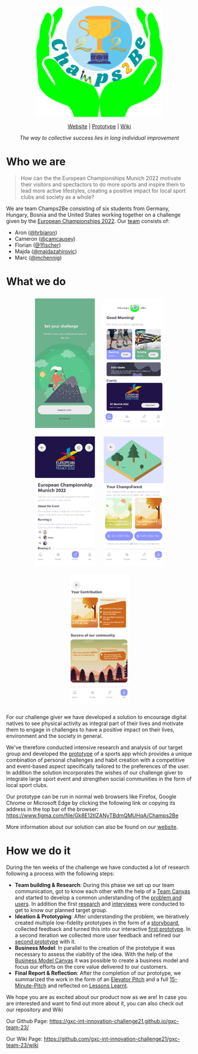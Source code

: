 <p align="center">
  <a href="https://gxc-int-innovation-challenge21.github.io/gxc-team-23/">
    <img src="https://github.com/gxc-int-innovation-challenge21/gxc-team-23/blob/72470f584390af980a085272c925e9d5d1933652/01%20-%20Team%20&%20Ideation/Champs2Be-Logo.png" alt="Team logo" height="300">
  </a>
<p align="middle"><a href="https://gxc-int-innovation-challenge21.github.io/gxc-team-23/">Website</a> | <a href="https://www.figma.com/file/Gk8E12tlZANyTBdmQMUHqA/Champs2Be">Prototype</a> | <a href="https://github.com/gxc-int-innovation-challenge21/gxc-team-23/wiki">Wiki</a></p>  
<p align="middle"><em>The way to collective success lies in long individual improvement</em></p>

</p>

# Who we are
> How can the the European Championships Munich 2022 motivate their visitors and spectactors to do more sports and inspire them to lead more active lifestyles, creating a positive impact for local sport clubs and society as a whole?
 
We are team Champs2Be consisting of six students from Germany, Hungary, Bosnia and the United States working together on a challenge given by the [European Championships 2022](https://www.europeanchampionships.com/2022munich). Our [team](https://github.com/gxc-int-innovation-challenge21/gxc-team-23/graphs/contributors) consists of:
* Aron ([@hrbiaron](https://github.com/hrbiaron))
* Cameron ([@camcausey](https://github.com/camcausey))
* Florian ([@1fischer](https://github.com/1fischer))
* Majda ([@majdazahirovic](https://github.com/majdazahirovic))
* Marc ([@mchennig](https://github.com/mchennig))

# What we do
<div align="center">
  <img src="https://github.com/gxc-int-innovation-challenge21/gxc-team-23/blob/0139fcc89b0dbc27ddfc1e255b127f94312aa548/03%20-%20Prototype/Sprint%202/Prototype-2_Challenge-Intro.png" height="350" alt="Challenge intro screen" style="margin: 10px" /> 
  <img src="https://github.com/gxc-int-innovation-challenge21/gxc-team-23/blob/0139fcc89b0dbc27ddfc1e255b127f94312aa548/03%20-%20Prototype/Sprint%202/Prototype-2_Home.png" height="350" alt="Home screen" style="margin: 10px"/> 
  <img src="https://github.com/gxc-int-innovation-challenge21/gxc-team-23/blob/0139fcc89b0dbc27ddfc1e255b127f94312aa548/03%20-%20Prototype/Sprint%202/Prototype-2_Event-Challenge.png" height="350" alt="Event challenge screen" style="margin: 10px"/> 
  <img src="https://github.com/gxc-int-innovation-challenge21/gxc-team-23/blob/12bcd62c23f12d5a166c6e0755b35078c0f2fffc/03%20-%20Prototype/Sprint%202/Prototype-2_ChampsForest.png" height="350" alt="Champsforest screen" style="margin: 10px" /> 
  <img src="https://github.com/gxc-int-innovation-challenge21/gxc-team-23/blob/12bcd62c23f12d5a166c6e0755b35078c0f2fffc/03%20-%20Prototype/Sprint%202/Prototype-2_Contribution.png" height="350" alt="Contribution screen" style="margin: 10px" /> 
</div>

For our challenge giver we have developed a solution to encourage digital natives to see physical activity as integral part of their lives and motivate them to engage in challenges to have a positive impact on their lives, environment and the society in general.

We've therefore conducted intensive research and analysis of our target group and developed the [prototype](https://www.figma.com/file/Gk8E12tlZANyTBdmQMUHqA/Champs2Be) of a sports app which provides a unique combination of personal challenges and habit creation with a competitive and event-based aspect specifically tailored to the preferences of the user. In addition the solution incorporates the wishes of our challenge giver to integrate large sport event and strengthen social communities in the form of local sport clubs.

Our prototype can be run in normal web browsers like Firefox, Google Chrome or Microsoft Edge by clicking the following link or copying its address in the top bar of the browser: https://www.figma.com/file/Gk8E12tlZANyTBdmQMUHqA/Champs2Be

More information about our solution can also be found on our [website](https://gxc-int-innovation-challenge21.github.io/gxc-team-23).

# How we do it
During the ten weeks of the challenge we have conducted a lot of research following a process with the following steps:

* **Team building & Research**: During this phase we set up our team communication, got to know each other with the help of a [Team Canvas](https://github.com/gxc-int-innovation-challenge21/gxc-team-23/wiki/Team-Canvas) and started to develop a common understanding of the [problem and users](https://github.com/gxc-int-innovation-challenge21/gxc-team-23/wiki/Empathy-Map-and-Problem-Statement). In addition the first [research](https://github.com/gxc-int-innovation-challenge21/gxc-team-23/wiki/Challenge-and-Problem-Research) and [interviews](https://github.com/gxc-int-innovation-challenge21/gxc-team-23/wiki/Conducted-Interviews) were conducted to get to know our planned target group. 
* **Ideation & Prototyping**: After understanding the problem, we iteratively created multiple low-fidelity prototypes in the form of a [storyboard](https://github.com/gxc-int-innovation-challenge21/gxc-team-23/wiki/Storyboard), collected feedback and turned this into our interactive [first prototype](https://github.com/gxc-int-innovation-challenge21/gxc-team-23/wiki/Sprint-1:-Prototype-App-Design). In a second iteration we collected more user feedback and refined our [second prototype](https://github.com/gxc-int-innovation-challenge21/gxc-team-23/wiki/Sprint-2:-Second-Prototype-Iteration) with it.
* **Business Model**: In parallel to the creation of the prototype it was necessary to assess the viability of the idea. With the help of the [Business Model Canvas](https://github.com/gxc-int-innovation-challenge21/gxc-team-23/wiki/Business-Model-Canvas) it was possible to create a business model and focus our efforts on the core value delivered to our customers.
* **Final Report & Reflection**: After the completion of our prototype, we summarized the work in the form of an [Elevator Pitch](https://github.com/gxc-int-innovation-challenge21/gxc-team-23/blob/main/05%20-%20Presentation%20%26%20Report/Elevetor-Pitch_PDF.pdf) and a full [15-Minute-Pitch](https://prezi.com/view/yCNgEl4Dc2LND4d6ShRo/) and reflected on [Lessons Learnt](https://github.com/gxc-int-innovation-challenge21/gxc-team-23/wiki/Team-Reflection).

We hope you are as excited about our product now as we are! In case you are interested and want to find out more about it, you can also check out our repository and Wiki

Our Github Page: https://gxc-int-innovation-challenge21.github.io/gxc-team-23/

Our Wiki Page: https://github.com/gxc-int-innovation-challenge21/gxc-team-23/wiki
